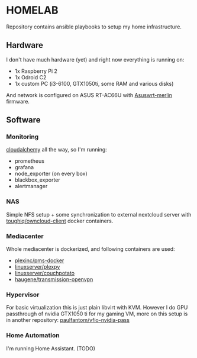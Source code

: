 # HOMELAB

Repository contains ansible playbooks to setup my home infrastructure.

## Hardware

I don't have much hardware (yet) and right now everything is running on:
- 1x Raspberry Pi 2
- 1x Odroid C2
- 1x custom PC (i3-6100, GTX1050ti, some RAM and various disks)

And network is configured on ASUS RT-AC66U with [Asuswrt-merlin](https://asuswrt.lostrealm.ca/) firmware.

## Software

### Monitoring

[cloudalchemy](https://demo.cloudalchemy.org) all the way, so I'm running:
- prometheus
- grafana
- node_exporter (on every box)
- blackbox_exporter
- alertmanager

### NAS

Simple NFS setup + some synchronization to external nextcloud server with [toughiq/owncloud-client](https://hub.docker.com/toughiq/owncloud-client) docker containers.

### Mediacenter

Whole mediacenter is dockerized, and following containers are used:
- [plexinc/pms-docker](https://hub.docker.com/plexinc/pms-docker)
- [linuxserver/plexpy](https://hub.docker.com/linuxserver/plexpy)
- [linuxserver/couchpotato](https://hub.docker.com/linuxserver/couchpotato)
- [haugene/transmission-openvpn](https://hub.docker.com/haugene/transmission-openvpn)

### Hypervisor

For basic virtualization this is just plain libvirt with KVM. However I do GPU passthrough of nvidia GTX1050 ti for my gaming VM, more on this setup is in another repository: [paulfantom/vfio-nvidia-pass](https://github.com/paulfantom/vfio-nvidia-pass)

### Home Automation

I'm running Home Assistant. (TODO)

